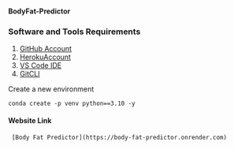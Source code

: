 #### BodyFat-Predictor

### Software and Tools Requirements



   1. [GitHub Account](https://github.com)
   2. [HerokuAccount](https://heroku.com)
   3. [VS Code IDE](https://code.visualstudio.com)
   4. [GitCLI](https://git-scm.com/book/en/v2/Getting-Started-The-Command_line)


   Create a new environment
    
    conda create -p venv python==3.10 -y
    
#### Website Link


     [Body Fat Predictor](https://body-fat-predictor.onrender.com)
